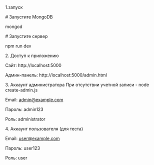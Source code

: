 1\.запуск

\# Запустите MongoDB

mongod

\# Запустите сервер

npm run dev

2\. Доступ к приложению

Сайт: http://localhost:5000

Админ-панель: http://localhost:5000/admin.html

3\. Аккаунт администратора
При отсутствии учетной записи - node create-admin.js

Email: admin@example.com

Пароль: admin123

Роль: administrator

4\. Аккаунт пользователя (для теста)

Email: user@example.com

Пароль: user123

Роль: user
